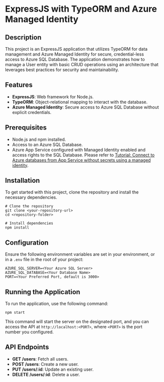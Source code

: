 # ExpressJS with TypeORM and Azure Managed Identity

## Description

This project is an ExpressJS application that utilizes TypeORM for data management and Azure Managed Identity for
secure, credential-less access to Azure SQL Database. The application demonstrates how to manage a User entity with
basic CRUD operations using an architecture that leverages best practices for security and maintainability.

## Features

- **ExpressJS**: Web framework for Node.js.
- **TypeORM**: Object-relational mapping to interact with the database.
- **Azure Managed Identity**: Secure access to Azure SQL Database without explicit credentials.

## Prerequisites

- Node.js and npm installed.
- Access to an Azure SQL Database.
- Azure App Service configured with Managed Identity enabled and access rights to the SQL Database. Please refer
  to [Tutorial: Connect to Azure databases from App Service without secrets using a managed identity](https://learn.microsoft.com/en-us/azure/app-service/tutorial-connect-msi-azure-database).

## Installation

To get started with this project, clone the repository and install the necessary dependencies.

    # Clone the repository
    git clone <your-repository-url>
    cd <repository-folder>

    # Install dependencies
    npm install

## Configuration

Ensure the following environment variables are set in your environment, or in a `.env` file in the root of your project:

    AZURE_SQL_SERVER=<Your Azure SQL Server>
    AZURE_SQL_DATABASE=<Your Database Name>
    PORT=<Your Preferred Port, default is 3000>

## Running the Application

To run the application, use the following command:

    npm start

This command will start the server on the designated port, and you can access the API at `http://localhost:<PORT>`,
where `<PORT>` is the port number you configured.

## API Endpoints

- **GET /users**: Fetch all users.
- **POST /users**: Create a new user.
- **PUT /users/:id**: Update an existing user.
- **DELETE /users/:id**: Delete a user.
